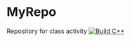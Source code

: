 # MyRepo
Repository for class activity
[![Build C++](https://github.com/TJSidhu1/MyRepo/actions/workflows/actions.yml/badge.svg)](https://github.com/TJSidhu1/MyRepo/actions/workflows/actions.yml)
